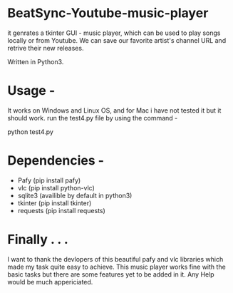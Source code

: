 # BeatSync-Youtube-music-player
it genrates a tkinter GUI - music player, which can be used to play songs locally or from Youtube. 
We can save our favorite artist's channel URL and retrive their new releases.

Written in Python3.

# Usage -
It works on Windows and Linux OS, and for Mac i have not tested it but it should work.
run the test4.py file by using the command -

python test4.py


# Dependencies -

- Pafy (pip install pafy)
-  vlc (pip install python-vlc)
- sqlite3 (availible by default in python3)
- tkinter (pip install tkinter)
- requests (pip install requests)

# Finally . . .
I want to thank the devlopers of this beautiful pafy and vlc libraries which made my task quite easy to achieve.
This music player works fine with the basic tasks but there are some features yet to be added in it. Any Help would be much appericiated.